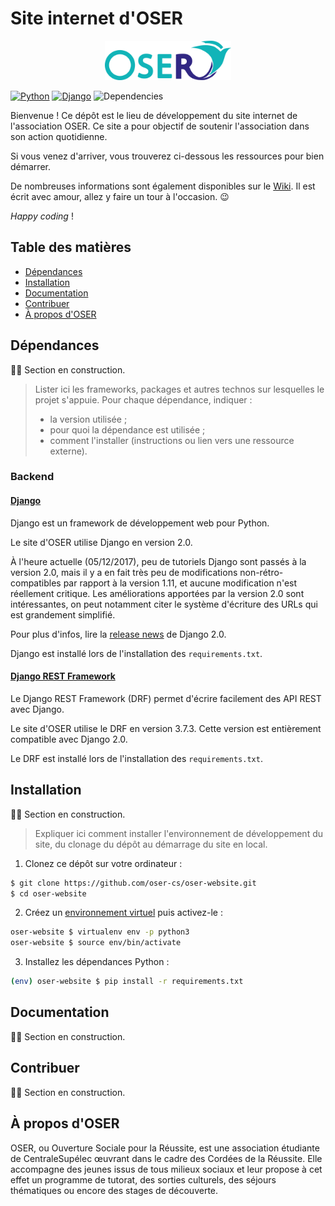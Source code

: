 # Site internet d'OSER

<p align="center"><img width=40% src="media/logo.png"></p>

<!-- Badges issus de Shields.io.

Les badges sont générés à partir de l'URL, qui ressemble à ceci :
https://img.shields.io/badge/<label>-<status>-couleur>.svg

Plus d'informations sur leur site : http://shields.io
-->
[![Python](https://img.shields.io/badge/python-3.6-blue.svg)](https://docs.python.org/3/)
[![Django](https://img.shields.io/badge/django-2.0-blue.svg)](https://www.djangoproject.com)
![Dependencies](https://img.shields.io/badge/dependencies-wip-yellow.svg)

Bienvenue ! Ce dépôt est le lieu de développement du site internet de l'association OSER. Ce site a pour objectif de soutenir l'association dans son action quotidienne.

Si vous venez d'arriver, vous trouverez ci-dessous les ressources pour bien démarrer.

De nombreuses informations sont également disponibles sur le [Wiki](https://github.com/oser-cs/oser-website/wiki). Il est écrit avec amour, allez y faire un tour à l'occasion. :wink:

*Happy coding* !

## Table des matières

- [Dépendances](#dépendances)
- [Installation](#installation)
- [Documentation](#documentation)
- [Contribuer](#contribuer)
- [À propos d'OSER](#À-propos-doser)

## Dépendances

:construction_worker_man: Section en construction.

> Lister ici les frameworks, packages et autres technos sur lesquelles le projet s'appuie. Pour chaque dépendance, indiquer :
> - la version utilisée ;
> - pour quoi la dépendance est utilisée ;
> -  comment l'installer (instructions ou lien vers une ressource externe).

### Backend

#### [Django](https://www.djangoproject.com)

Django est un framework de développement web pour Python.

Le site d'OSER utilise Django en version 2.0.

À l'heure actuelle (05/12/2017), peu de tutoriels Django sont passés à la version 2.0, mais il y a en fait très peu de modifications non-rétro-compatibles par rapport à la version 1.11, et aucune modification n'est réellement critique. Les améliorations apportées par la version 2.0 sont intéressantes, on peut notamment citer le système d'écriture des URLs qui est grandement simplifié.

Pour plus d'infos, lire la [release news](https://www.djangoproject.com/weblog/2017/dec/02/django-20-released/) de Django 2.0.

Django est installé lors de l'installation des `requirements.txt`.

#### [Django REST Framework](http://www.django-rest-framework.org)

Le Django REST Framework (DRF) permet d'écrire facilement des API REST avec Django.

Le site d'OSER utilise le DRF en version 3.7.3. Cette version est entièrement compatible avec Django 2.0.

Le DRF est installé lors de l'installation des `requirements.txt`.

## Installation

:construction_worker_man: Section en construction.

> Expliquer ici comment installer l'environnement de développement du site, du clonage du dépôt au démarrage du site en local.

1. Clonez ce dépôt sur votre ordinateur :

```bash
$ git clone https://github.com/oser-cs/oser-website.git
$ cd oser-website
```

2. Créez un [environnement virtuel](https://github.com/oser-cs/oser-website/wiki/Outils-de-développement-pour-Python#les-environnements-virtuels-avec-virtualenv) puis activez-le :

```bash
oser-website $ virtualenv env -p python3
oser-website $ source env/bin/activate
```

3. Installez les dépendances Python :

```bash
(env) oser-website $ pip install -r requirements.txt
```

## Documentation

:construction_worker_man: Section en construction.

## Contribuer

:construction_worker_man: Section en construction.

## À propos d'OSER

OSER, ou Ouverture Sociale pour la Réussite, est une association étudiante de CentraleSupélec œuvrant dans le cadre des Cordées de la Réussite. Elle accompagne des jeunes issus de tous milieux sociaux et leur propose à cet effet un programme de tutorat, des sorties culturels, des séjours thématiques ou encore des stages de découverte.
